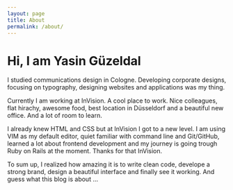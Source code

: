 ```yaml
---
layout: page
title: About
permalink: /about/
---
```


# Hi, I am Yasin Güzeldal

I studied communications design in Cologne. Developing
corporate designs, focusing on typography, designing websites and applications
was my thing.

Currently I am working at InVision. A cool place to work. Nice colleagues, flat
hirachy, awesome food, best location in Düsseldorf and a beautiful new office.
And a lot of room to learn.

I already knew HTML and CSS but at InVision I got to a new level. I am
using VIM as my default editor, quiet familiar with command line and Git/GitHub,
learned a lot about frontend development and my journey is going trough Ruby on
Rails at the moment. Thanks for that InVision.

To sum up, I realized how amazing it is to write clean code, develope a strong
brand, design a beautiful interface and finally see it working. And guess what
this blog is about …
